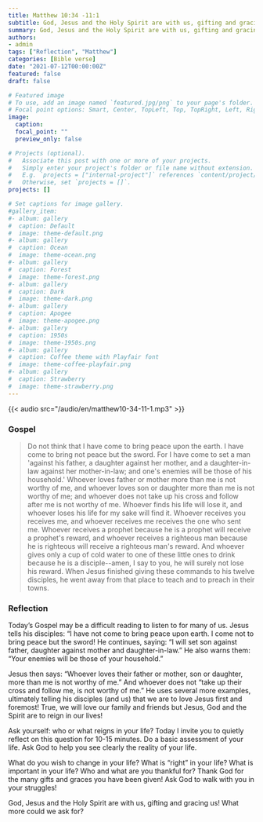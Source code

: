 ```yaml
---
title: Matthew 10:34 -11:1
subtitle: God, Jesus and the Holy Spirit are with us, gifting and gracing us! What more could we ask for?
summary: God, Jesus and the Holy Spirit are with us, gifting and gracing us! What more could we ask for?
authors:
- admin
tags: ["Reflection", "Matthew"]
categories: [Bible verse]
date: "2021-07-12T00:00:00Z"
featured: false
draft: false

# Featured image
# To use, add an image named `featured.jpg/png` to your page's folder.
# Focal point options: Smart, Center, TopLeft, Top, TopRight, Left, Right, BottomLeft, Bottom, BottomRight
image:
  caption:
  focal_point: ""
  preview_only: false

# Projects (optional).
#   Associate this post with one or more of your projects.
#   Simply enter your project's folder or file name without extension.
#   E.g. `projects = ["internal-project"]` references `content/project/deep-learning/index.md`.
#   Otherwise, set `projects = []`.
projects: []

# Set captions for image gallery.
#gallery_item:
#- album: gallery
#  caption: Default
#  image: theme-default.png
#- album: gallery
#  caption: Ocean
#  image: theme-ocean.png
#- album: gallery
#  caption: Forest
#  image: theme-forest.png
#- album: gallery
#  caption: Dark
#  image: theme-dark.png
#- album: gallery
#  caption: Apogee
#  image: theme-apogee.png
#- album: gallery
#  caption: 1950s
#  image: theme-1950s.png
#- album: gallery
#  caption: Coffee theme with Playfair font
#  image: theme-coffee-playfair.png
#- album: gallery
#  caption: Strawberry
#  image: theme-strawberry.png
---
```


{{< audio src="/audio/en/matthew10-34-11-1.mp3" >}}

### Gospel
> Do not think that I have come to bring peace upon the earth. I have come to bring not peace but the sword. For I have come to set a man 'against his father, a daughter against her mother, and a daughter-in-law against her mother-in-law; and one's enemies will be those of his household.' Whoever loves father or mother more than me is not worthy of me, and whoever loves son or daughter more than me is not worthy of me; and whoever does not take up his cross and follow after me is not worthy of me. Whoever finds his life will lose it, and whoever loses his life for my sake will find it. Whoever receives you receives me, and whoever receives me receives the one who sent me. Whoever receives a prophet because he is a prophet will receive a prophet's reward, and whoever receives a righteous man because he is righteous will receive a righteous man's reward. And whoever gives only a cup of cold water to one of these little ones to drink because he is a disciple--amen, I say to you, he will surely not lose his reward. When Jesus finished giving these commands to his twelve disciples, he went away from that place to teach and to preach in their towns.

### Reflection
Today’s Gospel may be a difficult reading to listen to for many of us. Jesus tells his disciples: “I have not come to bring peace upon earth. I come not to bring peace but the sword! He continues, saying: “I will set son against father, daughter against mother and daughter-in-law.” He also warns them: “Your enemies will be those of your household.”

Jesus then says: “Whoever loves their father or mother, son or daughter, more than me is not worthy of me.” And whoever does not “take up their cross and follow me, is not worthy of me.” He uses several more examples, ultimately telling his disciples (and us) that we are to love Jesus first and foremost! True, we will love our family and friends but Jesus, God and the Spirit are to reign in our lives!

Ask yourself: who or what reigns in your life? Today I invite you to quietly reflect on this question for 10-15 minutes. Do a basic assessment of your life. Ask God to help you see clearly the reality of your life.

What do you wish to change in your life? What is “right” in your life? What is important in your life? Who and what are you thankful for? Thank God for the many gifts and graces you have been given! Ask God to walk with you in your struggles!

God, Jesus and the Holy Spirit are with us, gifting and gracing us! What more could we ask for?
